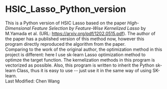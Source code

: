 # HSIC_Lasso_Python_version <br />
This is a Python version of HSIC Lasso based on the paper *High-Dimensional Feature Selection by Feature-Wise Kernelized Lasso* by M.Yamada et al. (URL: https://arxiv.org/pdf/1202.0515.pdf). The author of the paper has a published version of this method now, however this program directly reproduced the algorithm from the paper. <br />
Comparing to the work of the original author, the optimization method in this project is different: here I use sk-learn Lasso optimization method to optimze the target function. The kernelization methods in this program is vectorized as possible. Also, this program is written to inherit the Python sk-learn Class, thus it is easy to use -- just use it in the same way of using SK-learn. <br />
Last Modified: Chen Wang

